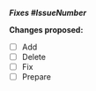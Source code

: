 <!-- markdownlint-disable MD041-->

<!-- Please first read how to submit a pull request, if you haven't already done so.
https://github.com/vscode-icons/vscode-icons/wiki/PullRequest -->

_**Fixes #IssueNumber**_

**Changes proposed:**

- [ ] Add
- [ ] Delete
- [ ] Fix
- [ ] Prepare
